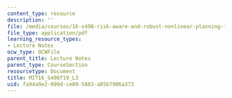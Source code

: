 ```yaml
---
content_type: resource
description: ''
file: /media/courses/16-s498-risk-aware-and-robust-nonlinear-planning-fall-2019/fa94a9e2999dce895803a85b7906a373_MIT16_S498f19_L3.pdf
file_type: application/pdf
learning_resource_types:
- Lecture Notes
ocw_type: OCWFile
parent_title: Lecture Notes
parent_type: CourseSection
resourcetype: Document
title: MIT16_S498f19_L3
uid: fa94a9e2-999d-ce89-5803-a85b7906a373
---
```

